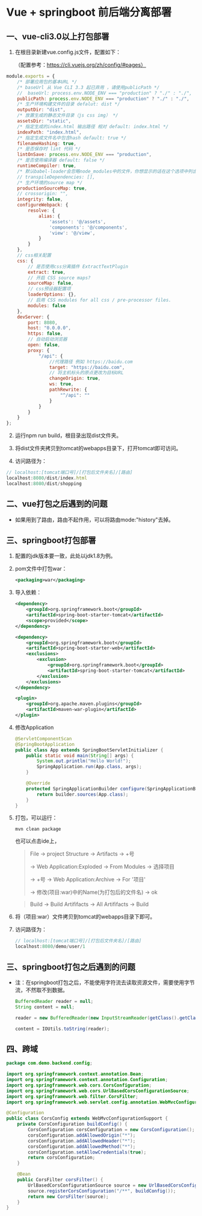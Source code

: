 # Vue + springboot 前后端分离部署

## 一、vue-cli3.0以上打包部署

1. 在根目录新建vue.config.js文件，配置如下：

   （配置参考：https://cli.vuejs.org/zh/config/#pages）

```js
module.exports = {
    /* 部署应用包的基本URL */
    /* baseUrl 从 Vue CLI 3.3 起已弃用 ，请使用publicPath */
    //  baseUrl: process.env.NODE_ENV === "production" ? "./" : "./",
    publicPath: process.env.NODE_ENV === "production" ? "./" : "./",
    /* 生产环境构建文件的目录 defalut: dist */
    outputDir: "dist",
    /* 放置生成的静态文件目录（js css img） */
    assetsDir: "static",
    /* 指定生成的index.html 输出路径 相对 default: index.html */
    indexPath: "index.html",
    /* 指定生成文件名中包含hash default: true */
    filenameHashing: true,
    /* 是否保存时 lint 代码 */
    lintOnSave: process.env.NODE_ENV === "production",
    /* 是否使用编译器 default: false */
    runtimeCompiler: true,
    /* 默认babel-loader会忽略node_modules中的文件，你想显示的话在这个选项中列出来 */
    // transpileDependencies: [],
    /* 生产环境的source map */
    productionSourceMap: true,
    // crossorigin: "",
    integrity: false,
    configureWebpack: {
        resolve: {
            alias: {
                'assets': '@/assets',
                'components': '@/components',
                'view': '@/view',
            }
        }
    },
    // css相关配置
    css: {
        // 是否使用css分离插件 ExtractTextPlugin
        extract: true,
        // 开启 CSS source maps?
        sourceMap: false,
        // css预设器配置项
        loaderOptions: {},
        // 启用 CSS modules for all css / pre-processor files.
        modules: false
    },
    devServer: {
        port: 8080,
        host: "0.0.0.0",
        https: false,
        // 自动启动浏览器
        open: false,
        proxy: {
            "/api": {
                //代理路径 例如 https://baidu.com
                target: "https://baidu.com",
                // 将主机标头的原点更改为目标URL
                changeOrigin: true,
                ws: true,
                pathRewrite: {
                    "^/api": ""
                }
            }
        }
    }
};
```

2. 运行npm run build，根目录出现dist文件夹。

3. 将dist文件夹拷贝到tomcat的webapps目录下，打开tomcat即可访问。

4. 访问路径为：

```js
// localhost:[tomcat端口号]/[打包后文件夹名]/[路由]
localhost:8080/dist/index.html
localhost:8080/dist/shopping
```

## 二、vue打包之后遇到的问题

* 如果用到了路由，路由不起作用，可以将路由mode:"history"去掉。

## 三、springboot打包部署

1. 配置的jdk版本要一致，此处以jdk1.8为例。

2. pom文件中打包war：

   ```xml
   <packaging>war</packaging>
   ```

3. 导入依赖：

   ```xml
   <dependency>
       <groupId>org.springframework.boot</groupId>
       <artifactId>spring-boot-starter-tomcat</artifactId>
       <scope>provided</scope>
   </dependency>
   
   <dependency>
       <groupId>org.springframework.boot</groupId>
       <artifactId>spring-boot-starter-web</artifactId>
       <exclusions>
           <exclusion>
               <groupId>org.springframework.boot</groupId>
               <artifactId>spring-boot-starter-tomcat</artifactId>
           </exclusion>
       </exclusions>
   </dependency>
   ```

   ```xml
   <plugin>
       <groupId>org.apache.maven.plugins</groupId>
       <artifactId>maven-war-plugin</artifactId>
   </plugin>
   ```

4. 修改Application

   ```java
   @ServletComponentScan
   @SpringBootApplication
   public class App extends SpringBootServletInitializer {
       public static void main(String[] args) {
           System.out.println("Hello World!");
           SpringApplication.run(App.class, args);
       }
   
       @Override
       protected SpringApplicationBuilder configure(SpringApplicationBuilder builder) {
           return builder.sources(App.class);
       }
   }
   ```

5. 打包，可以运行：

   ```shell
   mvn clean package
   ```
   
   也可以点击ide上，
   
   > File -> project Structure -> Artifacts -> +号 
   >
   > -> Web Application:Exploded -> From Modules -> 选择项目
   >
   > -> +号 -> Web Application:Archive -> For '项目' 
   >
   > -> 修改(项目:war)中的Name(为打包后的文件名) -> ok
   
   > Build -> Build Artififacts -> All Artififacts -> Build
   
6. 将（项目:war）文件拷贝到tomcat的webapps目录下即可。
   
7. 访问路径为：

   ```java
   // localhost:[tomcat端口号]/[打包后文件夹名]/[路由]
   localhost:8080/demo/user/1
   ```

## 三、springboot打包之后遇到的问题

* 注：在springboot打包之后，不能使用字符流去读取资源文件，需要使用字节流，不然取不到数据。

  ```java
  BufferedReader reader = null;
  String content = null;
  
  reader = new BufferedReader(new InputStreamReader(getClass().getClassLoader().getResourceAsStream("static/test.json"), "UTF-8"));
  
  content = IOUtils.toString(reader);
  ```

## 四、跨域

```java
package com.demo.backend.config;

import org.springframework.context.annotation.Bean;
import org.springframework.context.annotation.Configuration;
import org.springframework.web.cors.CorsConfiguration;
import org.springframework.web.cors.UrlBasedCorsConfigurationSource;
import org.springframework.web.filter.CorsFilter;
import org.springframework.web.servlet.config.annotation.WebMvcConfigurationSupport;

@Configuration
public class CorsConfig extends WebMvcConfigurationSupport {
    private CorsConfiguration buildConfig() {
        CorsConfiguration corsConfiguration = new CorsConfiguration();
        corsConfiguration.addAllowedOrigin("*");
        corsConfiguration.addAllowedHeader("*");
        corsConfiguration.addAllowedMethod("*");
        corsConfiguration.setAllowCredentials(true);
        return corsConfiguration;
    }

    @Bean
    public CorsFilter corsFilter() {
        UrlBasedCorsConfigurationSource source = new UrlBasedCorsConfigurationSource();
        source.registerCorsConfiguration("/**", buildConfig());
        return new CorsFilter(source);
    }
}
```

